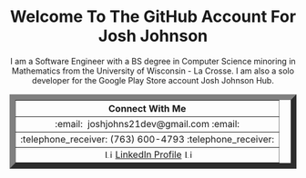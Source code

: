 <h1 align='center'>Welcome To The GitHub Account For Josh Johnson</h1>

<div align='center'>

<p>I am a Software Engineer with a BS degree in Computer Science minoring in Mathematics from the University of Wisconsin - La Crosse. I am also a solo developer for the Google Play Store account Josh Johnson Hub.</p>
 
<table border='10'>
 <tr>
    <th>Connect With Me</th>
 </tr>
 <tr>
    <td align='center'>:email: &nbsp;joshjohns21dev@gmail.com :email:</td>
 </tr>
 <tr>
  <td align='center'>:telephone_receiver: (763) 600-4793 :telephone_receiver:</td>
 </tr>
 <tr>
  <td align='center'>&nbsp;<image src="https://upload.wikimedia.org/wikipedia/commons/thumb/c/ca/LinkedIn_logo_initials.png/640px-LinkedIn_logo_initials.png" alt="LinkedIn logo" width="15" height="15" />&nbsp;<a href='https://www.linkedin.com/in/josh-johnson/'>LinkedIn Profile</a> <image src="https://upload.wikimedia.org/wikipedia/commons/thumb/c/ca/LinkedIn_logo_initials.png/640px-LinkedIn_logo_initials.png" alt="LinkedIn logo" width="15" height="15" /></td>
 </tr>
</table>

<!--
Here are some ideas to get you started:

- 🔭 I’m currently working on ...
- 🌱 I’m currently learning ...
- 👯 I’m looking to collaborate on ...
- 🤔 I’m looking for help with ...
- 💬 Ask me about ...
- 📫 How to reach me: ...
- 😄 Pronouns: ...
- ⚡ Fun fact: ...
-->
